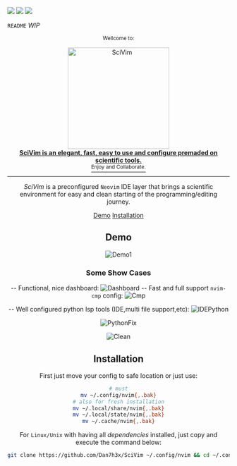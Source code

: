 <!-- markdownlint-configure-file {
  "MD013": {
    "code_blocks": false,
    "tables": false
  },
  "MD033": false,
  "MD041": false
} -->

<a href="https://dotfyle.com/Dan7h3x/scivim"><img src="https://dotfyle.com/Dan7h3x/scivim/badges/plugins?style=flat" /></a>
<a href="https://dotfyle.com/Dan7h3x/scivim"><img src="https://dotfyle.com/Dan7h3x/scivim/badges/leaderkey?style=flat" /></a>
<a href="https://dotfyle.com/Dan7h3x/scivim"><img src="https://dotfyle.com/Dan7h3x/scivim/badges/plugin-manager?style=flat" /></a>

`README` _*WIP*_

<div align="center">

<sup>Wellcome to:</sup>

<a href="https:www.github.com/Dan7h3x/SciVim">
  <div>
    <img src="https://github.com/user-attachments/assets/a525d6c9-0e76-4a08-993b-03ceb4965b65" width="230" alt="SciVim" />
  </div>
  <b>
    SciVim is an elegant, fast, easy to use and configure premaded on scientific tools.
  </b>
  <div>
    <sup> Enjoy and Collaborate.</sup>
  </div>
</a>

<hr />

_SciVim_ is a preconfigured `Neovim` IDE layer that brings a scientific
environment for easy and clean starting of the programming/editing journey.

[Demo](#demo)
[Installation](#installation)

## Demo

![Demo1](https://github.com/user-attachments/assets/7dfb65b4-c96d-4eb4-a777-5a1766dfdb20)

### Some Show Cases

-- Functional, nice dashboard:
![Dashboard](https://github.com/user-attachments/assets/1833f53e-a814-4892-b295-e335041c98c9)
-- Fast and full support `nvim-cmp` config:
![Cmp](https://github.com/user-attachments/assets/45385455-c4ba-4400-8832-e88b59dc0e04)

-- Well configured python lsp tools (IDE,multi file support,etc):
![IDEPython](https://github.com/user-attachments/assets/79dee4ec-b0b8-4672-9502-af8ca3c4f940)

![PythonFix](https://github.com/user-attachments/assets/86261f4b-6994-43c1-81e8-73f8414684b5)

![Clean](https://github.com/user-attachments/assets/af5f8ab0-b626-4d5a-858f-4063831aeeec)

## Installation

First just move your config to safe location or just use:

```sh
# must
mv ~/.config/nvim{,.bak}
# also for fresh installation
mv ~/.local/share/nvim{,.bak}
mv ~/.local/state/nvim{,.bak}
mv ~/.cache/nvim{,.bak}
```

For `Linux/Unix` with having all _*dependencies*_ installed, just copy and
execute the command below:

```sh
git clone https://github.com/Dan7h3x/SciVim ~/.config/nvim && cd ~/.config/nvim && rm -rf .git && cd && nvim
```
